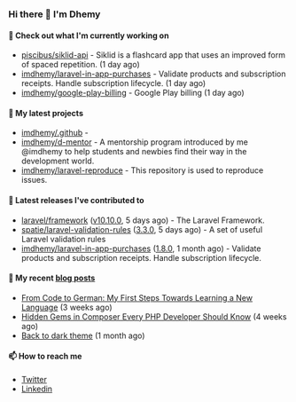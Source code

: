 ### Hi there 👋 I'm Dhemy

#### 👷 Check out what I'm currently working on

- [piscibus/siklid-api](https://github.com/piscibus/siklid-api) - Siklid is a flashcard app that uses an improved form of spaced repetition.  (1 day ago)
- [imdhemy/laravel-in-app-purchases](https://github.com/imdhemy/laravel-in-app-purchases) - Validate products and subscription receipts. Handle subscription lifecycle. (1 day ago)
- [imdhemy/google-play-billing](https://github.com/imdhemy/google-play-billing) - Google Play billing (1 day ago)

#### 🌱 My latest projects

- [imdhemy/.github](https://github.com/imdhemy/.github) - 
- [imdhemy/d-mentor](https://github.com/imdhemy/d-mentor) - A mentorship program introduced by me @imdhemy to help students and newbies find their way in the development world.
- [imdhemy/laravel-reproduce](https://github.com/imdhemy/laravel-reproduce) - This repository is used to reproduce issues.

#### 🔭 Latest releases I've contributed to

- [laravel/framework](https://github.com/laravel/framework) ([v10.10.0](https://github.com/laravel/framework/releases/tag/v10.10.0), 5 days ago) - The Laravel Framework.
- [spatie/laravel-validation-rules](https://github.com/spatie/laravel-validation-rules) ([3.3.0](https://github.com/spatie/laravel-validation-rules/releases/tag/3.3.0), 5 days ago) - A set of useful Laravel validation rules
- [imdhemy/laravel-in-app-purchases](https://github.com/imdhemy/laravel-in-app-purchases) ([1.8.0](https://github.com/imdhemy/laravel-in-app-purchases/releases/tag/1.8.0), 1 month ago) - Validate products and subscription receipts. Handle subscription lifecycle.

#### 📜 My recent [blog posts](https://imdhemy.com/)

- [From Code to German: My First Steps Towards Learning a New Language](https://imdhemy.com/blog/germany/from-code-to-german.html) (3 weeks ago)
- [Hidden Gems in Composer Every PHP Developer Should Know](https://imdhemy.com/blog/php/hidden-gems-in-composer.html) (4 weeks ago)
- [Back to dark theme](https://imdhemy.com/blog/generic/back-to-dark-theme.html) (1 month ago)

#### 📫 How to reach me

- [Twitter](https://twitter.com/imdhemy)
- [Linkedin](https://linkedin.com/in/imdhemy)